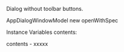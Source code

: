 Dialog without toolbar buttons.

AppDialogWindowModel new openWithSpec

Instance Variables
	contents:		<Object>

contents
	- xxxxx
